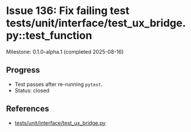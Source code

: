 # Issue 136: Fix failing test tests/unit/interface/test_ux_bridge.py::test_function

Milestone: 0.1.0-alpha.1 (completed 2025-08-16)

## Progress
- Test passes after re-running `pytest`.
- Status: closed

## References
- [tests/unit/interface/test_ux_bridge.py](../../tests/unit/interface/test_ux_bridge.py)
